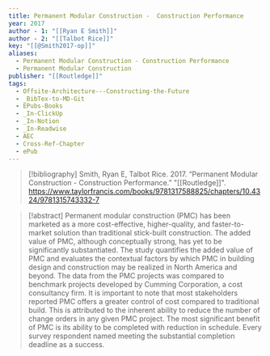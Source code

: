```yaml
---
title: Permanent Modular Construction -  Construction Performance
year: 2017
author - 1: "[[Ryan E Smith]]"
author - 2: "[[Talbot Rice]]"
key: "[[@Smith2017-op]]"
aliases:
  - Permanent Modular Construction - Construction Performance
  - Permanent Modular Construction
publisher: "[[Routledge]]"
tags:
  - Offsite-Architecture---Constructing-the-Future
  - _BibTex-to-MD-Git
  - EPubs-Books
  - _In-ClickUp
  - _In-Notion
  - _In-Readwise
  - AEC
  - Cross-Ref-Chapter
  - ePub
---
```


> [!bibliography]
> Smith, Ryan E, Talbot Rice. 2017. “Permanent Modular Construction -  Construction Performance.” "[[Routledge]]". https://www.taylorfrancis.com/books/9781317588825/chapters/10.4324/9781315743332-7

> [!abstract]
> Permanent modular construction (PMC) has been marketed as a more cost-effective, higher-quality, and faster-to-market solution than traditional stick-built construction. The added value of PMC, although conceptually strong, has yet to be significantly substantiated. The study quantifies the added value of PMC and evaluates the contextual factors by which PMC in building design and construction may be realized in North America and beyond. The data from the PMC projects was compared to benchmark projects developed by Cumming Corporation, a cost consultancy firm. It is important to note that most stakeholders reported PMC offers a greater control of cost compared to traditional build. This is attributed to the inherent ability to reduce the number of change orders in any given PMC project. The most significant benefit of PMC is its ability to be completed with reduction in schedule. Every survey respondent named meeting the substantial completion deadline as a success.